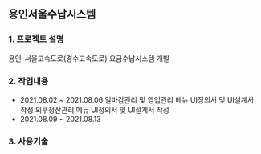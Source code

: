 ## 용인서울수납시스템
### 1. 프로젝트 설명
용인-서울고속도로(경수고속도로) 요금수납시스템 개발
### 2. 작업내용
 - 2021.08.02 ~ 2021.08.06
    일마감관리 및 영업관리 메뉴 UI정의서 및 UI설계서 작성
    외부정산관리 메뉴 UI정의서 및 UI설계서 작성
 - 2021.08.09 ~ 2021.08.13
### 3. 사용기술
